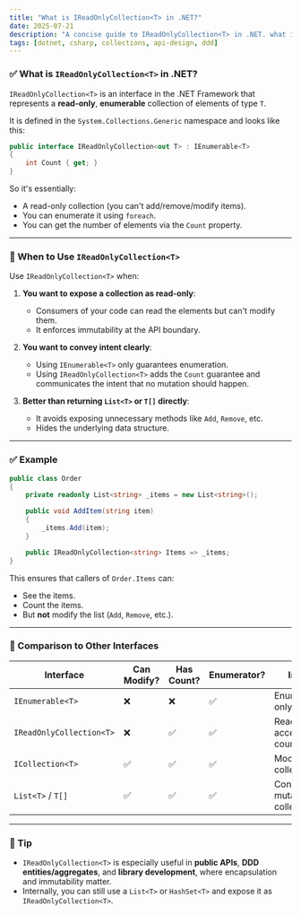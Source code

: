 ```yaml
---
title: "What is IReadOnlyCollection<T> in .NET?"
date: 2025-07-21
description: "A concise guide to IReadOnlyCollection<T> in .NET. what it is, when to use it, and how it compares to other collection interfaces."
tags: [dotnet, csharp, collections, api-design, ddd]
---
```


### ✅ What is `IReadOnlyCollection<T>` in .NET?

`IReadOnlyCollection<T>` is an interface in the .NET Framework that represents a **read-only**, **enumerable** collection of elements of type `T`.

It is defined in the `System.Collections.Generic` namespace and looks like this:

```csharp
public interface IReadOnlyCollection<out T> : IEnumerable<T>
{
    int Count { get; }
}
```

So it's essentially:

* A read-only collection (you can't add/remove/modify items).
* You can enumerate it using `foreach`.
* You can get the number of elements via the `Count` property.

---

### 📌 When to Use `IReadOnlyCollection<T>`

Use `IReadOnlyCollection<T>` when:

1. **You want to expose a collection as read-only**:

   * Consumers of your code can read the elements but can't modify them.
   * It enforces immutability at the API boundary.

2. **You want to convey intent clearly**:

   * Using `IEnumerable<T>` only guarantees enumeration.
   * Using `IReadOnlyCollection<T>` adds the `Count` guarantee and communicates the intent that no mutation should happen.

3. **Better than returning `List<T>` or `T[]` directly**:

   * It avoids exposing unnecessary methods like `Add`, `Remove`, etc.
   * Hides the underlying data structure.

---

### ✅ Example

```csharp
public class Order
{
    private readonly List<string> _items = new List<string>();

    public void AddItem(string item)
    {
        _items.Add(item);
    }

    public IReadOnlyCollection<string> Items => _items;
}
```

This ensures that callers of `Order.Items` can:

* See the items.
* Count the items.
* But **not** modify the list (`Add`, `Remove`, etc.).

---

### 🔁 Comparison to Other Interfaces

| Interface                | Can Modify? | Has Count? | Enumerator? | Intent                      |
| ------------------------ | ----------- | ---------- | ----------- | --------------------------- |
| `IEnumerable<T>`         | ❌           | ❌          | ✅           | Enumeration only            |
| `IReadOnlyCollection<T>` | ❌           | ✅          | ✅           | Read-only access with count |
| `ICollection<T>`         | ✅           | ✅          | ✅           | Modifiable collection       |
| `List<T>` / `T[]`        | ✅           | ✅          | ✅           | Concrete mutable collection |

---

### 🧠 Tip

* `IReadOnlyCollection<T>` is especially useful in **public APIs**, **DDD entities/aggregates**, and **library development**, where encapsulation and immutability matter.
* Internally, you can still use a `List<T>` or `HashSet<T>` and expose it as `IReadOnlyCollection<T>`.
